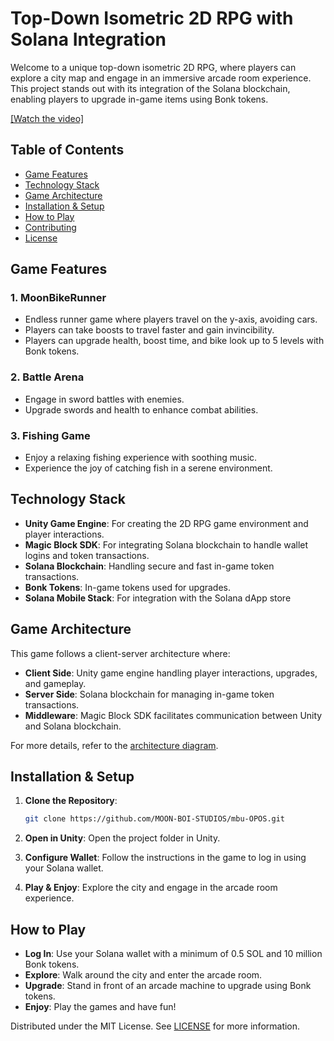 
# Top-Down Isometric 2D RPG with Solana Integration

Welcome to a unique top-down isometric 2D RPG, where players can explore a city map and engage in an immersive arcade room experience. This project stands out with its integration of the Solana blockchain, enabling players to upgrade in-game items using Bonk tokens.

[[Watch the video]](https://youtu.be/2weJ_I76XTg)

## Table of Contents

- [Game Features](#game-features)
- [Technology Stack](#technology-stack)
- [Game Architecture](#game-architecture)
- [Installation & Setup](#installation--setup)
- [How to Play](#how-to-play)
- [Contributing](#contributing)
- [License](#license)

## Game Features

### 1. **MoonBikeRunner**
- Endless runner game where players travel on the y-axis, avoiding cars.
- Players can take boosts to travel faster and gain invincibility.
- Players can upgrade health, boost time, and bike look up to 5 levels with Bonk tokens.

### 2. **Battle Arena**
- Engage in sword battles with enemies.
- Upgrade swords and health to enhance combat abilities.

### 3. **Fishing Game**
- Enjoy a relaxing fishing experience with soothing music.
- Experience the joy of catching fish in a serene environment.

## Technology Stack

- **Unity Game Engine**: For creating the 2D RPG game environment and player interactions.
- **Magic Block SDK**: For integrating Solana blockchain to handle wallet logins and token transactions.
- **Solana Blockchain**: Handling secure and fast in-game token transactions.
- **Bonk Tokens**: In-game tokens used for upgrades.
- **Solana Mobile Stack**: For integration with the Solana dApp store

## Game Architecture

This game follows a client-server architecture where:

- **Client Side**: Unity game engine handling player interactions, upgrades, and gameplay.
- **Server Side**: Solana blockchain for managing in-game token transactions.
- **Middleware**: Magic Block SDK facilitates communication between Unity and Solana blockchain.

For more details, refer to the [architecture diagram](./docs/architecture.png).

## Installation & Setup

1. **Clone the Repository**:
   ```bash
   git clone https://github.com/MOON-BOI-STUDIOS/mbu-OPOS.git
   ```

2. **Open in Unity**:
   Open the project folder in Unity.

3. **Configure Wallet**:
   Follow the instructions in the game to log in using your Solana wallet.

4. **Play & Enjoy**:
   Explore the city and engage in the arcade room experience.

## How to Play

- **Log In**: Use your Solana wallet with a minimum of 0.5 SOL and 10 million Bonk tokens.
- **Explore**: Walk around the city and enter the arcade room.
- **Upgrade**: Stand in front of an arcade machine to upgrade using Bonk tokens.
- **Enjoy**: Play the games and have fun!

Distributed under the MIT License. See [LICENSE](./LICENSE) for more information.
